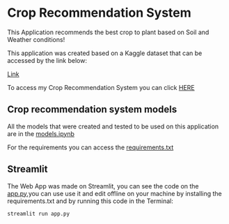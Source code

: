 # Crop Recommendation System

This Application recommends the best crop to plant based on Soil and Weather conditions!

This application was created based on a Kaggle dataset that can be accessed by the link below:

[Link](https://www.kaggle.com/datasets/atharvaingle/crop-recommendation-dataset)

To access my Crop Recommendation System you can click [HERE](https://prevelato-crop-recommendation-system.streamlit.app/)

## Crop recommendation system models

All the models that were created and tested to be used on this application are in the [models.ipynb](https://github.com/MPrevelato/Crop_Recommendation_System/blob/main/models.ipynb)

For the requirements you can access the [requirements.txt](https://github.com/MPrevelato/Crop_Recommendation_System/blob/main/requirements.txt)

## Streamlit

The Web App was made on Streamlit, you can see the code on the [app.py](https://github.com/MPrevelato/Crop_Recommendation_System/blob/main/app.py),you can use use it and edit offline on your machine by installing the requirements.txt and by running this code in the Terminal:

```
streamlit run app.py
```
